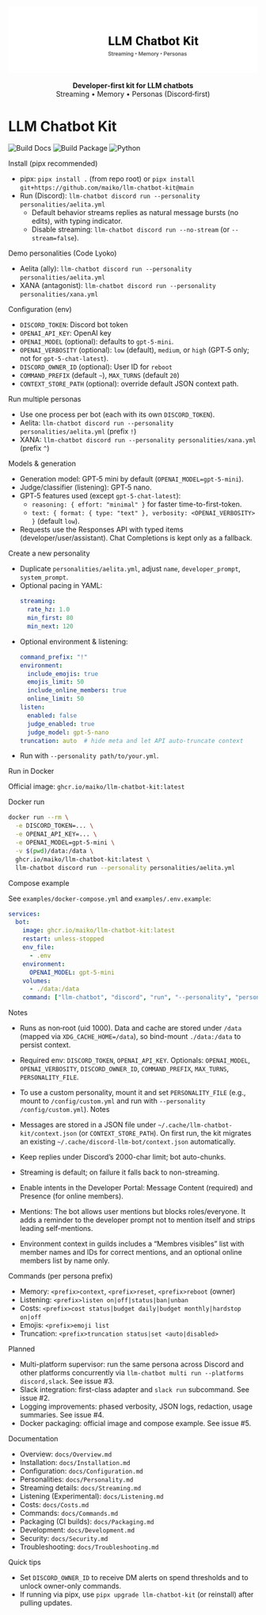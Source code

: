 <p align="center">
  <img src="docs/assets/logo.svg" alt="LLM Chatbot Kit" width="560" />
</p>

<p align="center">
  <b>Developer‑first kit for LLM chatbots</b><br/>
  Streaming • Memory • Personas (Discord‑first)
</p>

# LLM Chatbot Kit

![Build Docs](https://github.com/maiko/llm-chatbot-kit/actions/workflows/docs.yml/badge.svg?branch=main)
![Build Package](https://github.com/maiko/llm-chatbot-kit/actions/workflows/package.yml/badge.svg?branch=main)
![Python](https://img.shields.io/badge/Python-3.9%2B-blue)

Install (pipx recommended)

- pipx: `pipx install .` (from repo root) or `pipx install git+https://github.com/maiko/llm-chatbot-kit@main`
- Run (Discord): `llm-chatbot discord run --personality personalities/aelita.yml`
  - Default behavior streams replies as natural message bursts (no edits), with typing indicator.
  - Disable streaming: `llm-chatbot discord run --no-stream` (or `--stream=false`).

Demo personalities (Code Lyoko)

- Aelita (ally): `llm-chatbot discord run --personality personalities/aelita.yml`
- XANA (antagonist): `llm-chatbot discord run --personality personalities/xana.yml`

Configuration (env)

- `DISCORD_TOKEN`: Discord bot token
- `OPENAI_API_KEY`: OpenAI key
- `OPENAI_MODEL` (optional): defaults to `gpt-5-mini`.
- `OPENAI_VERBOSITY` (optional): `low` (default), `medium`, or `high` (GPT‑5 only; not for `gpt-5-chat-latest`).
- `DISCORD_OWNER_ID` (optional): User ID for `reboot`
- `COMMAND_PREFIX` (default `~`), `MAX_TURNS` (default `20`)
- `CONTEXT_STORE_PATH` (optional): override default JSON context path.

Run multiple personas

- Use one process per bot (each with its own `DISCORD_TOKEN`).
- Aelita: `llm-chatbot discord run --personality personalities/aelita.yml` (prefix `!`)
- XANA: `llm-chatbot discord run --personality personalities/xana.yml` (prefix `^`)

Models & generation

- Generation model: GPT‑5 mini by default (`OPENAI_MODEL=gpt-5-mini`).
- Judge/classifier (listening): GPT‑5 nano.
- GPT‑5 features used (except `gpt-5-chat-latest`):
  - `reasoning: { effort: "minimal" }` for faster time-to-first-token.
  - `text: { format: { type: "text" }, verbosity: <OPENAI_VERBOSITY> }` (default `low`).
- Requests use the Responses API with typed items (developer/user/assistant). Chat Completions is kept only as a fallback.

Create a new personality

- Duplicate `personalities/aelita.yml`, adjust `name`, `developer_prompt`, `system_prompt`.
- Optional pacing in YAML:
  ```yaml
  streaming:
    rate_hz: 1.0
    min_first: 80
    min_next: 120
  ```
- Optional environment & listening:
  ```yaml
  command_prefix: "!"
  environment:
    include_emojis: true
    emojis_limit: 50
    include_online_members: true
    online_limit: 50
  listen:
    enabled: false
    judge_enabled: true
    judge_model: gpt-5-nano
  truncation: auto  # hide meta and let API auto-truncate context
  ```
- Run with `--personality path/to/your.yml`.

Run in Docker

Official image: `ghcr.io/maiko/llm-chatbot-kit:latest`

Docker run

```bash
docker run --rm \
  -e DISCORD_TOKEN=... \
  -e OPENAI_API_KEY=... \
  -e OPENAI_MODEL=gpt-5-mini \
  -v $(pwd)/data:/data \
  ghcr.io/maiko/llm-chatbot-kit:latest \
  llm-chatbot discord run --personality personalities/aelita.yml
```

Compose example

See `examples/docker-compose.yml` and `examples/.env.example`:
```yaml
services:
  bot:
    image: ghcr.io/maiko/llm-chatbot-kit:latest
    restart: unless-stopped
    env_file:
      - .env
    environment:
      OPENAI_MODEL: gpt-5-mini
    volumes:
      - ./data:/data
    command: ["llm-chatbot", "discord", "run", "--personality", "personalities/aelita.yml"]
```

Notes

- Runs as non‑root (uid 1000). Data and cache are stored under `/data` (mapped via `XDG_CACHE_HOME=/data`), so bind-mount `./data:/data` to persist context.
- Required env: `DISCORD_TOKEN`, `OPENAI_API_KEY`. Optionals: `OPENAI_MODEL`, `OPENAI_VERBOSITY`, `DISCORD_OWNER_ID`, `COMMAND_PREFIX`, `MAX_TURNS`, `PERSONALITY_FILE`.
- To use a custom personality, mount it and set `PERSONALITY_FILE` (e.g., mount to `/config/custom.yml` and run with `--personality /config/custom.yml`).
Notes

- Messages are stored in a JSON file under `~/.cache/llm-chatbot-kit/context.json` (or `CONTEXT_STORE_PATH`). On first run, the kit migrates an existing `~/.cache/discord-llm-bot/context.json` automatically.
- Keep replies under Discord’s 2000-char limit; bot auto-chunks.
- Streaming is default; on failure it falls back to non-streaming.
- Enable intents in the Developer Portal: Message Content (required) and Presence (for online members).
- Mentions: The bot allows user mentions but blocks roles/everyone. It adds a reminder to the developer prompt not to mention itself and strips leading self-mentions.
- Environment context in guilds includes a “Membres visibles” list with member names and IDs for correct mentions, and an optional online members list by name only.

Commands (per persona prefix)

- Memory: `<prefix>context`, `<prefix>reset`, `<prefix>reboot` (owner)
- Listening: `<prefix>listen on|off|status|ban|unban`
- Costs: `<prefix>cost status|budget daily|budget monthly|hardstop on|off`
- Emojis: `<prefix>emoji list`
- Truncation: `<prefix>truncation status|set <auto|disabled>`

Planned

- Multi-platform supervisor: run the same persona across Discord and other platforms concurrently via `llm-chatbot multi run --platforms discord,slack`. See issue #3.
- Slack integration: first-class adapter and `slack run` subcommand. See issue #2.
- Logging improvements: phased verbosity, JSON logs, redaction, usage summaries. See issue #4.
- Docker packaging: official image and compose example. See issue #5.

Documentation

- Overview: `docs/Overview.md`
- Installation: `docs/Installation.md`
- Configuration: `docs/Configuration.md`
- Personalities: `docs/Personality.md`
- Streaming details: `docs/Streaming.md`
- Listening (Experimental): `docs/Listening.md`
- Costs: `docs/Costs.md`
- Commands: `docs/Commands.md`
- Packaging (CI builds): `docs/Packaging.md`
- Development: `docs/Development.md`
- Security: `docs/Security.md`
- Troubleshooting: `docs/Troubleshooting.md`

Quick tips

- Set `DISCORD_OWNER_ID` to receive DM alerts on spend thresholds and to unlock owner-only commands.
- If running via pipx, use `pipx upgrade llm-chatbot-kit` (or reinstall) after pulling updates.
